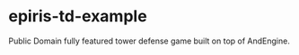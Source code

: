 epiris-td-example
=================

Public Domain fully featured tower defense game built on top of AndEngine.